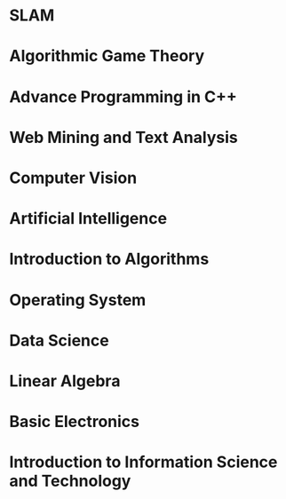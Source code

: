 SLAM
=====

Algorithmic Game Theory
=====

Advance Programming in C++
=====

Web Mining and Text Analysis
=====

Computer Vision
=====

Artificial Intelligence
=====

Introduction to Algorithms
=====

Operating System
=====

Data Science
=====

Linear Algebra
=====

Basic Electronics
=====

Introduction to Information Science and Technology
=====